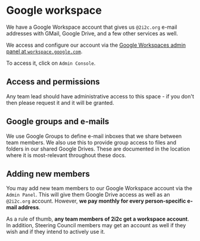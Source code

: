# Google workspace

We have a Google Workspace account that gives us `@2i2c.org` e-mail addresses with GMail, Google Drive, and a few other services as well.

We access and configure our account via the [Google Workspaces admin panel at `workspace.google.com`](https://workspace.google.com/).

To access it, click on `Admin Console`.

## Access and permissions

Any team lead should have administrative access to this space - if you don't then please request it and it will be granted.

## Google groups and e-mails

We use Google Groups to define e-mail inboxes that we share between team members.
We also use this to provide group access to files and folders in our shared Google Drives.
These are documented in the location where it is most-relevant throughout these docs.

## Adding new members

You may add new team members to our Google Workspace account via the `Admin Panel`.
This will give them Google Drive access as well as an `@2i2c.org` account.
However, **we pay monthly for every person-specific e-mail address**.

As a rule of thumb, **any team members of 2i2c get a workspace account**.
In addition, Steering Council members may get an account as well if they wish and if they intend to actively use it.
